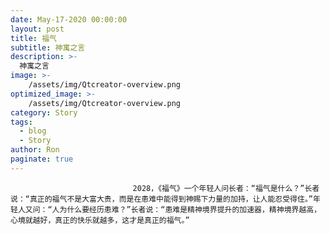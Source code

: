 ```yaml
---
date: May-17-2020 00:00:00
layout: post
title: 福气
subtitle: 神寓之言
description: >-
  神寓之言
image: >-
    /assets/img/Qtcreator-overview.png
optimized_image: >-
    /assets/img/Qtcreator-overview.png
category: Story
tags:
  - blog
  - Story
author: Ron
paginate: true
---
```


							　　2028，《福气》一个年轻人问长者：“福气是什么？”长者说：“真正的福气不是大富大贵，而是在患难中能得到神赐下力量的加持，让人能忍受得住。”年轻人又问：“人为什么要经历患难？”长者说：“患难是精神境界提升的加速器，精神境界越高，心境就越好，真正的快乐就越多，这才是真正的福气。”
							
							
						